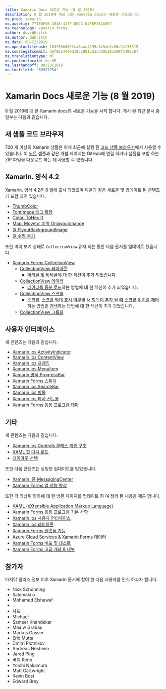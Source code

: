 ```yaml
---
title: Xamarin Docs 새로운 기능 (8 월 2019)
description: 8 월 2019에 제공 되는 Xamarin docs의 새로운 기능입니다.
ms.prod: xamarin
ms.assetid: 771EDF9B-3048-417F-85CC-04F6F282A9E7
ms.technology: xamarin-forms
author: davidbritch
ms.author: dabritch
ms.date: 08/22/2019
ms.openlocfilehash: 183250b5022ca0aac4299c349ab3c80c94133319
ms.sourcegitcommit: 5ef92b44f0d10c58013d3c3dd6283509f1499587
ms.translationtype: MT
ms.contentlocale: ko-KR
ms.lasthandoff: 08/23/2019
ms.locfileid: "69987254"
---
```

# <a name="xamarin-docs-whats-new-august-2019"></a>Xamarin Docs 새로운 기능 (8 월 2019)

8 월 2019에 대 한 Xamarin docs의 새로운 기능을 시작 합니다. 게시 된 최근 문서 중 일부는 다음과 같습니다.

## <a name="new-sample-code-browser"></a>새 샘플 코드 브라우저

700 개 이상의 Xamarin 샘플은 이제 최근에 실행 된 [코드 샘플 브라우저](https://docs.microsoft.com/samples/browse/?products=xamarin)에서 사용할 수 있습니다. 이 [노트](https://docs.microsoft.com/samples/xamarin/xamarin-forms-samples/getstarted-notes-singlepage/) 샘플과 같은 개별 페이지는 GitHub에 연결 하거나 샘플을 포함 하는 ZIP 파일을 다운로드 하는 데 사용할 수 있습니다.

## <a name="xamarinforms-42"></a>Xamarin. 양식 4.2

Xamarin. 양식 4.2은 8 월에 출시 되었으며 다음과 같은 새로운 및 업데이트 된 콘텐츠가 포함 되어 있습니다.

- [ThumbColor](~/xamarin-forms/user-interface/switch.md#switch-appearance)
- [FontImage 태그 확장](~/xamarin-forms/xaml/markup-extensions/consuming.md#fontimage-markup-extension)
- [Color. ToHex ()](~/xamarin-forms/user-interface/colors.md#additional-methods)
- [Map. Movetol 지역 Onlayoutchange](~/xamarin-forms/user-interface/map.md#map-region-and-mapspan)
- [셸 FlyoutBackgroundImage](~/xamarin-forms/app-fundamentals/shell/flyout.md#flyout-background-image)
- [셸 수명 주기](~/xamarin-forms/app-fundamentals/shell/lifecycle.md)

또한 미리 보기 상태로 `CollectionView` 유지 되는 동안 다음 문서를 업데이트 했습니다.

- [Xamarin.Forms CollectionView](~/xamarin-forms/user-interface/collectionview/index.md)
  - [CollectionView 레이아웃](~/xamarin-forms/user-interface/collectionview/layout.md)
    - [머리글 및 바닥글](~/xamarin-forms/user-interface/collectionview/layout.md#headers-and-footers)에 대 한 섹션이 추가 되었습니다.
  - [CollectionView 데이터](~/xamarin-forms/user-interface/collectionview/populate-data.md)
    - [데이터를 증분 로드](~/xamarin-forms/user-interface/collectionview/populate-data.md#load-data-incrementally)하는 방법에 대 한 섹션이 추가 되었습니다.
  - [CollectionView 스크롤](~/xamarin-forms/user-interface/collectionview/scrolling.md)
    - 스크롤, [스크롤 막대 표시 여부](~/xamarin-forms/user-interface/collectionview/scrolling.md#scroll-bar-visibility)및 [새 항목이 추가 될 때 스크롤 위치를 제어](~/xamarin-forms/user-interface/collectionview/scrolling.md#control-scroll-position-when-new-items-are-added)하는 방법을 [검색](~/xamarin-forms/user-interface/collectionview/scrolling.md#detect-scrolling)하는 방법에 대 한 섹션이 추가 되었습니다.
  - [CollectionView 그룹화](~/xamarin-forms/user-interface/collectionview/grouping.md)

## <a name="user-interface"></a>사용자 인터페이스

새 콘텐츠는 다음과 같습니다.

- [Xamarin.ios ActivityIndicator](~/xamarin-forms/user-interface/activityindicator.md)
- [Xamarin.ios ContentView](~/xamarin-forms/user-interface/layouts/contentview.md)
- [Xamarin.ios 프레임](~/xamarin-forms/user-interface/layouts/frame.md)
- [Xamarin.ios MenuItem](~/xamarin-forms/user-interface/menuitem.md)
- [Xamarin 양식 ProgressBar](~/xamarin-forms/user-interface/progressbar.md)
- [Xamarin Forms 스위치](~/xamarin-forms/user-interface/switch.md)
- [Xamarin.ios SearchBar](~/xamarin-forms/user-interface/searchbar.md)
- [Xamarin.ios 항목](~/xamarin-forms/user-interface/toolbaritem.md)
- [Xamarin.ios 타사 컨트롤](~/xamarin-forms/user-interface/controls/thirdparty.md)
- [Xamarin Forms 응용 프로그램 테마](~/xamarin-forms/user-interface/theming.md)

## <a name="other"></a>기타

새 콘텐츠는 다음과 같습니다.

- [Xamarin.ios Controls 클래스 계층 구조](~/xamarin-forms/internals/class-hierarchy.md)
- [XAML 핫 다시 로드](~/xamarin-forms/xaml/hot-reload.md)
- [레이아웃 선택](~/xamarin-forms/user-interface/layouts/choose-layout.md)

또한 다음 콘텐츠는 상당한 업데이트를 받았습니다.

- [Xamarin. 폼 MessagingCenter](~/xamarin-forms/app-fundamentals/messaging-center.md)
- [Xamarin Forms 앱 성능 향상](~/xamarin-forms/deploy-test/performance.md)

또한 각 최상위 항목에 대 한 방문 페이지를 업데이트 하 여 정리 된 내용을 제공 합니다.

- [XAML (eXtensible Application Markup Language)](~/xamarin-forms/xaml/index.yml)
- [Xamarin Forms 응용 프로그램 기본 사항](~/xamarin-forms/app-fundamentals/index.yml)
- [Xamarin.ios 사용자 인터페이스](~/xamarin-forms/user-interface/index.yml)
- [Xamarin.ios 레이아웃](~/xamarin-forms/user-interface/layouts/index.yml)
- [Xamarin Forms 플랫폼 기능](~/xamarin-forms/platform/index.yml)
- [Azure Cloud Services & Xamarin Forms 데이터](~/xamarin-forms/data-cloud/index.yml)
- [Xamarin Forms 배포 및 테스트](~/xamarin-forms/deploy-test/index.yml)
- [Xamarin Forms 고급 개념 & 내부](~/xamarin-forms/internals/index.yml)

## <a name="contributors"></a>참가자

마지막 릴리스 정보 이후 Xamarin 문서에 참여 한 다음 사용자를 인식 하고자 합니다.

- Nick Schonning
- Salomäki o
- Mohamed Elshawaf
- .
- 차드
- Michael
- Sameer Khandekar
- Maa w Grabau
- Markus Gasser
- Eric Mutta
- Dmitri Plotnikov
- Andreas Nesheim
- Jared Ping
- 버디 Reno
- Yoichi Nakamura
- Matt Cartwright
- Kevin Bost
- Edward Brey
